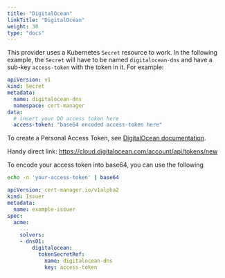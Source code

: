 ```yaml
---
title: "DigitalOcean"
linkTitle: "DigitalOcean"
weight: 30
type: "docs"
---
```


This provider uses a Kubernetes `Secret` resource to work. In the following
example, the `Secret` will have to be named `digitalocean-dns` and have a
sub-key `access-token` with the token in it. For example:

```yaml
apiVersion: v1
kind: Secret
metadata:
  name: digitalocean-dns
  namespace: cert-manager
data:
  # insert your DO access token here
  access-token: "base64 encoded access-token here"
  ```

To create a Personal Access Token, see [DigitalOcean documentation](https://www.digitalocean.com/docs/api/create-personal-access-token).

Handy direct link: https://cloud.digitalocean.com/account/api/tokens/new

To encode your access token into base64, you can use the following

```bash
echo -n 'your-access-token' | base64
```

```yaml
apiVersion: cert-manager.io/v1alpha2
kind: Issuer
metadata:
  name: example-issuer
spec:
  acme:
    ...
    solvers:
    - dns01:
        digitalocean:
          tokenSecretRef:
            name: digitalocean-dns
            key: access-token
```
